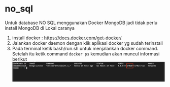 # no_sql

Untuk database NO SQL menggunakan Docker MongoDB jadi tidak perlu install MongoDB di Lokal
caranya 
1. install docker : https://docs.docker.com/get-docker/
2. Jalankan docker daemon dengan klik aplikasi docker yg sudah terinstall
3. Pada terminal ketik bash/run.sh untuk menjalankan docker command. Setelah itu ketik command `docker ps` kemudian akan muncul informasi berikut
![docker_ps](https://github.com/abdurrahmanshidiq/no_sql/blob/master/img/docker_ps.png "docker_ps")<br>
